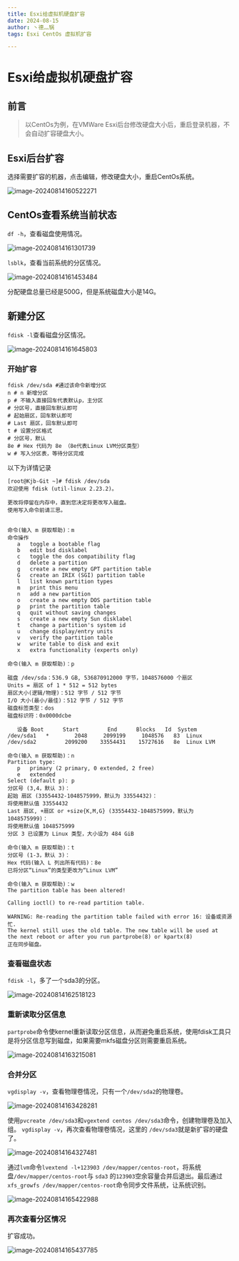 ```yaml
---
title: Esxi给虚拟机硬盘扩容
date: 2024-08-15
author: 丶德灬锅
tags: Esxi CentOs 虚拟机扩容

---
```


# Esxi给虚拟机硬盘扩容

## 前言

> 以CentOs为例，在VMWare Esxi后台修改硬盘大小后，重启登录机器，不会自动扩容硬盘大小。

## Esxi后台扩容

选择需要扩容的机器，点击编辑，修改硬盘大小，重启CentOs系统。

![image-20240814160522271](https://cdn.jsdelivr.net/gh/ldy/jekyll@master/_posts/img/2024-08-15-Esxi给虚拟机硬盘扩容记录-image-20240814160522271.png)

## CentOs查看系统当前状态

`df -h`，查看磁盘使用情况。

![image-20240814161301739](https://cdn.jsdelivr.net/gh/ldy/jekyll@master/_posts/img/2024-08-15-Esxi给虚拟机硬盘扩容记录-image-20240814161301739.png)

`lsblk`，查看当前系统的分区情况。

![image-20240814161453484](https://cdn.jsdelivr.net/gh/ldy/jekyll@master/_posts/img/2024-08-15-Esxi给虚拟机硬盘扩容记录-image-20240814161453484.png)

分配硬盘总量已经是500G，但是系统磁盘大小是14G。

## 新建分区

`fdisk -l`查看磁盘分区情况。

![image-20240814161645803](https://cdn.jsdelivr.net/gh/ldy/jekyll@master/_posts/img/2024-08-15-Esxi给虚拟机硬盘扩容记录-image-20240814161645803.png)

### 开始扩容

```shell
fdisk /dev/sda #通过该命令新增分区
n # n 新增分区
p # 不输入直接回车代表默认p，主分区
# 分区号，直接回车默认即可
# 起始扇区，回车默认即可
# Last 扇区，回车默认即可
t # 设置分区格式
# 分区号，默认
8e # Hex 代码为 8e （8e代表Linux LVM分区类型）
w # 写入分区表，等待分区完成
```

以下为详情记录

 ```shell
 [root@Kjb-Git ~]# fdisk /dev/sda
 欢迎使用 fdisk (util-linux 2.23.2)。
 
 更改将停留在内存中，直到您决定将更改写入磁盘。
 使用写入命令前请三思。
 
 
 命令(输入 m 获取帮助)：m
 命令操作
    a   toggle a bootable flag
    b   edit bsd disklabel
    c   toggle the dos compatibility flag
    d   delete a partition
    g   create a new empty GPT partition table
    G   create an IRIX (SGI) partition table
    l   list known partition types
    m   print this menu
    n   add a new partition
    o   create a new empty DOS partition table
    p   print the partition table
    q   quit without saving changes
    s   create a new empty Sun disklabel
    t   change a partition's system id
    u   change display/entry units
    v   verify the partition table
    w   write table to disk and exit
    x   extra functionality (experts only)
 
 命令(输入 m 获取帮助)：p
 
 磁盘 /dev/sda：536.9 GB, 536870912000 字节，1048576000 个扇区
 Units = 扇区 of 1 * 512 = 512 bytes
 扇区大小(逻辑/物理)：512 字节 / 512 字节
 I/O 大小(最小/最佳)：512 字节 / 512 字节
 磁盘标签类型：dos
 磁盘标识符：0x0000dcbe
 
    设备 Boot      Start         End      Blocks   Id  System
 /dev/sda1   *        2048     2099199     1048576   83  Linux
 /dev/sda2         2099200    33554431    15727616   8e  Linux LVM
 
 命令(输入 m 获取帮助)：n
 Partition type:
    p   primary (2 primary, 0 extended, 2 free)
    e   extended
 Select (default p): p
 分区号 (3,4，默认 3)：
 起始 扇区 (33554432-1048575999，默认为 33554432)：
 将使用默认值 33554432
 Last 扇区, +扇区 or +size{K,M,G} (33554432-1048575999，默认为 1048575999)：
 将使用默认值 1048575999
 分区 3 已设置为 Linux 类型，大小设为 484 GiB
 
 命令(输入 m 获取帮助)：t
 分区号 (1-3，默认 3)：
 Hex 代码(输入 L 列出所有代码)：8e
 已将分区“Linux”的类型更改为“Linux LVM”
 
 命令(输入 m 获取帮助)：w
 The partition table has been altered!
 
 Calling ioctl() to re-read partition table.
 
 WARNING: Re-reading the partition table failed with error 16: 设备或资源忙.
 The kernel still uses the old table. The new table will be used at
 the next reboot or after you run partprobe(8) or kpartx(8)
 正在同步磁盘。
 ```

### 查看磁盘状态

`fdisk -l`，多了一个sda3的分区。

![image-20240814162518123](https://cdn.jsdelivr.net/gh/ldy/jekyll@master/_posts/img/2024-08-15-Esxi给虚拟机硬盘扩容记录-image-20240814162518123.png)

### 重新读取分区信息

`partprobe`命令使kernel重新读取分区信息，从而避免重启系统，使用fdisk工具只是将分区信息写到磁盘，如果需要mkfs磁盘分区则需要重启系统。

![image-20240814163215081](https://cdn.jsdelivr.net/gh/ldy/jekyll@master/_posts/img/2024-08-15-Esxi给虚拟机硬盘扩容记录-image-20240814163215081.png)

### 合并分区

`vgdisplay -v`，查看物理卷情况，只有一个`/dev/sda2`的物理卷。

![image-20240814163428281](https://cdn.jsdelivr.net/gh/ldy/jekyll@master/_posts/img/2024-08-15-Esxi给虚拟机硬盘扩容记录-image-20240814163428281.png)

使用`pvcreate /dev/sda3`和`vgextend centos /dev/sda3`命令，创建物理卷及加入组。
`vgdisplay -v`，再次查看物理卷情况，这里的 `/dev/sda3`就是新扩容的硬盘了。

![image-20240814164327481](https://cdn.jsdelivr.net/gh/ldy/jekyll@master/_posts/img/2024-08-15-Esxi给虚拟机硬盘扩容记录-image-20240814164327481.png)

通过`lvm`命令`lvextend -l+123903 /dev/mapper/centos-root`，将系统盘`/dev/mapper/centos-root`与 `sda3` 的`123903`空余容量合并后退出。最后通过`xfs_growfs /dev/mapper/centos-root`命令同步文件系统，让系统识别。

![image-20240814165422988](https://cdn.jsdelivr.net/gh/ldy/jekyll@master/_posts/img/2024-08-15-Esxi给虚拟机硬盘扩容记录-image-20240814165422988.png)

### 再次查看分区情况

扩容成功。

![image-20240814165437785](https://cdn.jsdelivr.net/gh/ldy/jekyll@master/_posts/img/2024-08-15-Esxi给虚拟机硬盘扩容记录-image-20240814165437785.png)